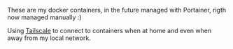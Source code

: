 These are my docker containers, in the future managed with Portainer, rigth now managed manually :)


Using [Tailscale](https://github.com/tailscale) to connect to containers when at home and even when away from my local network.
